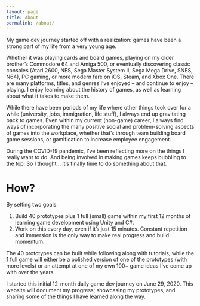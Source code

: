 ```yaml
---
layout: page
title: About
permalink: /about/
---
```


My game dev journey started off with a realization: games have been a strong part of my life from a very young age.

Whether it was playing cards and board games, playing on my older brother’s Commodore 64 and Amiga 500, or eventually discovering classic consoles (Atari 2600, NES, Sega Master System II, Sega Mega Drive, SNES, N64), PC gaming, or more modern fare on iOS, Steam, and Xbox One. There are many platforms, titles, and genres I’ve enjoyed – and continue to enjoy – playing. I enjoy learning about the history of games, as well as learning about what it takes to make them.

While there have been periods of my life where other things took over for a while (university, jobs, immigration, life stuff), I always end up gravitating back to games. Even within my current (non-game) career, I always find ways of incorporating the many positive social and problem-solving aspects of games into the workplace, whether that’s through team building board game sessions, or gamification to increase employee engagement.

During the COVID-19 pandemic, I’ve been reflecting more on the things I really want to do. And being involved in making games keeps bubbling to the top. So I thought... it’s finally time to do something about that.

# How?

By setting two goals:

1. Build 40 prototypes plus 1 full (small) game within my first 12 months of learning game development using Unity and C#.
2. Work on this every day, even if it’s just 15 minutes. Constant repetition and immersion is the only way to make real progress and build momentum.

The 40 prototypes can be built while following along with tutorials, while the 1 full game will either be a polished version of one of the prototypes (with more levels) or an attempt at one of my own 100+ game ideas I’ve come up with over the years.

I started this initial 12-month daily game dev journey on June 29, 2020. This website will document my progress; showcasing my prototypes, and sharing some of the things I have learned along the way.